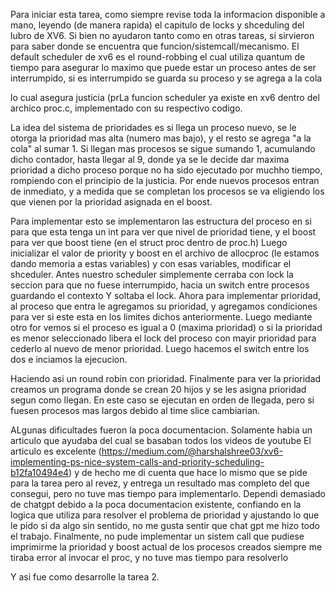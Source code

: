 Para iniciar esta tarea, como siempre revise toda la informacion disponible
a mano, leyendo (de manera rapida) el capitulo de locks y shceduling 
del lubro de XV6. Si bien no ayudaron tanto como en otras tareas, si 
sirvieron para saber donde se encuentra que funcion/sistemcall/mecanismo.
El default scheduler de xv6 es el round-robbing el cual utiliza quantum
de tiempo para asegurar lo maximo que puede estar un proceso antes de ser
interrumpido, si es interrumpido se guarda su proceso y se agrega a la cola

lo cual asegura justicia (prLa funcion scheduler ya existe en xv6 
dentro del archico proc.c, implementado con su respectivo codigo.

La idea del sistema de prioridades es si llega un proceso nuevo, se le
otorga la prioridad mas alta (numero mas bajo), y el resto se agrega 
"a la cola" al sumar 1. Si llegan mas procesos se sigue sumando 1, 
acumulando dicho contador, hasta llegar al 9, donde ya se le decide dar
maxima prioridad a dicho proceso porque no ha sido ejecutado por muchho 
tiempo, rompiendo con el principio de la justicia. Por ende nuevos procesos
entran de inmediato, y a medida que se completan los procesos se va
eligiendo los que vienen por la prioridad asignada en el boost.

Para implementar esto se implementaron las estructura del proceso en si
para que esta tenga un int para ver que nivel de prioridad tiene, y
el boost para ver que boost tiene (en el struct proc dentro de proc.h)
Luego inicializar el valor de priority y boost en el archivo de allocproc
(le estamos dando memoria a estas variables) y con esas variables, modificar el shceduler.
Antes nuestro scheduler simplemente cerraba con lock la seccion para que
no fuese interrumpido, hacia un switch entre procesos guardando el contexto
Y soltaba el lock. Ahora para implementar prioridad, al proceso que entra
le agregamos su prioridad, y agregamos condiciones para ver si este esta en
los limites dichos anteriormente. Luego mediante otro for vemos si el 
proceso es igual a 0 (maxima prioridad) o si la prioridad es menor seleccionado
libera el lock del proceso con mayir prioridad para cederlo al nuevo de 
menor prioridad. Luego hacemos el switch entre los dos e inciamos la ejecucion.

Haciendo asi un round robin con prioridad. Finalmente para ver la prioridad
creamos un programa donde se crean 20 hijos y se les asigna prioridad segun
como llegan. En este caso se ejecutan en orden de llegada, pero si fuesen 
procesos mas largos debido al time slice cambiarian.

ALgunas dificultades fueron la poca documentacion. Solamente habia 
un articulo que ayudaba del cual se basaban todos los videos de youtube
El articulo es excelente (https://medium.com/@harshalshree03/xv6-implementing-ps-nice-system-calls-and-priority-scheduling-b12fa10494e4)
y de hecho me di cuenta que hace lo mismo que se pide para la tarea
pero al revez, y entrega un resultado mas completo del que consegui,
pero no tuve mas tiempo para implementarlo. Dependi demasiado de chatgpt
debido a la poca documentacion existente, confiando en la logica
que utiliza para resolver el problema de prioridad y ajustando lo que
le pido si da algo sin sentido, no me gusta sentir que chat gpt me 
hizo todo el trabajo. Finalmente, no pude implementar un sistem call
que pudiese imprimirme la prioridad y boost actual de los procesos creados
siempre me tiraba error al invocar el proc, y no tuve mas tiempo para resolverlo

Y asi fue como desarrolle la tarea 2.

